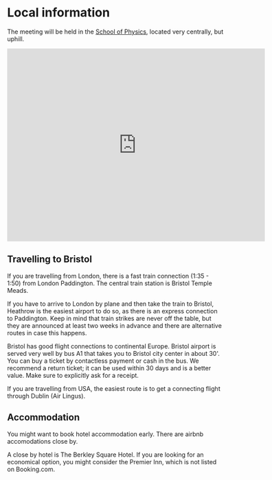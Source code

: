 # Local information

The meeting will be held in the [School of Physics](https://maps.app.goo.gl/pR1JLSzCbQrYCA5v5), located very centrally, but uphill.

<iframe src="https://www.google.com/maps/embed?pb=!1m18!1m12!1m3!1d2485.9675457450267!2d-2.6022855!3d51.45875230000001!2m3!1f0!2f0!3f0!3m2!1i1024!2i768!4f13.1!3m3!1m2!1s0x48718dd9606ed71b%3A0x25621a9abbf2d5a3!2sWills%20Physics%20Laboratory%2C%20Tyndall%20Ave%2C%20Bristol%20BS8%201TL%2C%20UK!5e0!3m2!1sen!2sit!4v1708083162989!5m2!1sen!2sit" width="600" height="450" style="border:0;" allowfullscreen="" loading="lazy" referrerpolicy="no-referrer-when-downgrade"></iframe>

## Travelling to Bristol
If you are travelling from London, there is a fast train connection (1:35 - 1:50) from London Paddington. The central train station is Bristol Temple Meads.

If you have to arrive to London by plane and then take the train to Bristol, Heathrow is the easiest airport to do so, as there is an express connection to Paddington. Keep in mind that train strikes are never off the table, but they are announced at least two weeks in advance and there are alternative routes in case this happens.

Bristol has good flight connections to continental Europe. Bristol airport is served very well by bus A1 that takes you to Bristol city center in about 30'. You can buy a ticket by contactless payment or cash in the bus. We recommend a return ticket; it can be used within 30 days and is a better value. Make sure to explicitly ask for a receipt.

If you are travelling from USA, the easiest route is to get a connecting flight through Dublin (Air Lingus).

## Accommodation
You might want to book hotel accommodation early. There are airbnb accomodations close by.

A close by hotel is The Berkley Square Hotel. If you are looking for an economical option, you might consider the Premier Inn, which is not listed on Booking.com.
